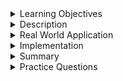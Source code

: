 
<details><summary>Learning Objectives</summary>
<br>

After completing this module, associates should be able to:
- Describe the purpose of stored procedure in a database
- Describe how to Create or Alter a Stored Procedure

</details>

<details><summary>Description</summary>
<br>

A stored procedure is similar to functions in other programming languages, in which a set of statements are named and stored to executed at a future point in time as a batch. These stored procedures are stored inside a database schema and which can be invoked from within an SQL command call. A stored procedure can provide additional layers of security between the user interface and the database by abstracting data access because end users may manipulate data through procedure calls without exposing embedded queries in a graphical user interface. Additionally, stored procedures can be used to provide easier interface for complex or batch operations to be executed on database records.

Unlike user defined functions, stored procedures typically do not return data (although some SQL dialects may support this operation). Rather, procedures are used to perform many and/or complex operations or manipulate data in a batch. Additionally, stored procedures are not called through Queries (such as `SELECT`) and are instead called using a specific keyword, such as `CALL`, `EXEC`, or `EXECUTE PROCEDURE` the exact keyword(s) to use depend on the SQL dialect.

</details>

<details><summary>Real World Application</summary>
<br>

Real world applications include:

- Updating database records in a batch
- Providing interface for complex but frequently executed database operations
- Database Error handling or logging
- Performance optimization
- Transaction Management

</details>

<details><summary>Implementation</summary> 
<br>

Stored Procedures are created using the DML command `CREATE`. For the following examples, we are showcasing MySQL, but many SQL dialects support the creation of stored procedures. The exact syntax may vary from Language-to-Language.

## Syntax for creating a procedure

```sql
CREATE PROCEDURE procedure_name ( IN | OUT | INOUT parameter_name parameter_datatype, … )
BEGIN    
    -- SQL statements
END
```

Note: MySQL allows data to be returned from a Stored Procedure using the `OUT` or `INOUT` declaration for parameters. This functionality is not supported in all SQL dialects.

### Example

The following showcases how to create a procedure named UpdateEmployeeSalaries which will update the Salary column of all records in an Employees table based on a PercentageIncrease argument given.
```sql
DELIMITER //

CREATE PROCEDURE UpdateEmployeeSalaries(IN PercentageIncrease DECIMAL(5,2))
BEGIN
    -- Updating the salaries
    UPDATE Employees
    SET Salary = Salary * (1 + PercentageIncrease / 100);

    -- Logging the update
    INSERT INTO SalaryUpdateLog (UpdateDate, PercentageIncrease)
    VALUES (NOW(), PercentageIncrease);
END;

DELIMITER ;
```

Let’s break down this example in more detail:

* `DELIMITER //` is used to change the delimiter temporarily, so that semicolons within the procedure do not end the `CREATE PROCEDURE` statement prematurely.
* This procedure takes a single input parameter, PercentageIncreate which is a `DECIMAL` datatype. This decimal can include up to 5 digits and has a precision (numbers to the right of the decimal point) of two decimal places.
* `BEGIN` marks the start of the procedure statements and END marks the end of the procedure.
* The `UPDATE` statement sets the salary of all employees in the Employees table to a new value increased by the PercentageIncrease argument passed when calling this procedure.
* The `INSERT` statement records a log in a SalaryUpdateLog table which includes the date of the update and the argument given for the PercentageIncrease parameter.
* Finally, `DELIMITER` ; resets the delimiter back to the default, semicolon.

To call this procedure, using MySQL, you would use the keyword `CALL`.
```sql
CALL UpdateEmployeeSalaries(3.0)
```
## Syntax for deleting a procedure

DDL is also used to remove the procedure. As such, the DROP command can be used to remove a previously created stored procedure.

```sql
DROP PROCEDURE [IF EXISTS] stored_procedure_name;
```

Note: The brackets around `IF EXISTS` means that the operators are optional, and will check if the entity exists prior to completing the rest of the operation. In the example below you will see it used with and without:

To remove the UpdateEmployeeSalaries procedure, the syntax would look like this:
```sql
-- Remove the Procedure 'UpdateEmployeeSalaries' if it exists.
DROP PROCEDURE IF EXISTS UpdateEmployeeSalaries; 
```
alternatively:
```sql
-- Remove the Procedure 'UpdateEmployeeSalaries'. May throw an error is the procedure does not exist.
DROP PROCEDURE UpdateEmployeeSalaries;
```

</details>
<details><summary>Summary</summary> 
<br>

- A stored procedure is similar to functions in other programming languages, in which a set of statements are named and stored to executed at a future point in time as a batch
- Procedures are used to perform many and/or complex operations or manipulate data in a batch
- Unlike user defined functions, stored procedures typically do not return data (although some SQL dialects may support this operation)

</details>

<details><summary>Practice Questions</summary>

[Practice Questions](./Quiz.gift)</details>